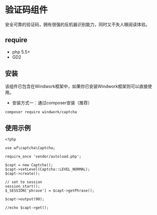 验证码组件
=============
安全可靠的验证码，拥有很强的反机器识别能力，同时又不失人眼阅读体验。

## require
 - php 5.5+
 - GD2

## 安装
该组件已包含在Windwork框架中，如果你已安装Windwork框架则可以直接使用。

- 安装方式一：通过composer安装（推荐）  
```
composer require windwork/captcha
```

## 使用示例

```
<?php

use wf\captcha\Captcha;

require_once 'vendor/autoload.php';

$capt = new Captcha();
$capt->setLevel(Captcha::LEVEL_NORMAL);
$capt->create();

// set to session
session_start();
$_SESSION['phrase'] = $capt->getPhrase();

$capt->output(90);

//echo $capt->get();


```

